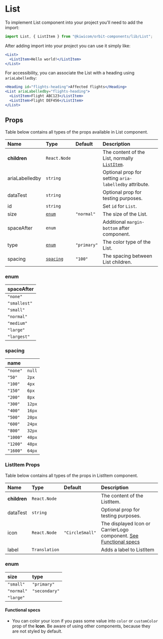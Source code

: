 # List

To implement List component into your project you'll need to add the import:

```jsx
import List, { ListItem } from "@kiwicom/orbit-components/lib/List";
```

After adding import into your project you can use it simply like:

```jsx
<List>
  <ListItem>Hello world!</ListItem>
</List>
```

For accessibility, you can associate the List with a heading using `ariaLabelledby`:

```jsx
<Heading id="flights-heading">Affected flights</Heading>
<List ariaLabelledby="flights-heading">
  <ListItem>Flight ABC123</ListItem>
  <ListItem>Flight DEF456</ListItem>
</List>
```

## Props

Table below contains all types of the props available in List component.

| Name           | Type                  | Default     | Description                                                      |
| :------------- | :-------------------- | :---------- | :--------------------------------------------------------------- |
| **children**   | `React.Node`          |             | The content of the List, normally [`ListItem`](#listitem-props). |
| ariaLabelledby | `string`              |             | Optional prop for setting `aria-labelledby` attribute.           |
| dataTest       | `string`              |             | Optional prop for testing purposes.                              |
| id             | `string`              |             | Set `id` for `List`.                                             |
| size           | [`enum`](#enum)       | `"normal"`  | The size of the List.                                            |
| spaceAfter     | `enum`                |             | Additional `margin-bottom` after component.                      |
| type           | [`enum`](#enum)       | `"primary"` | The color type of the List.                                      |
| spacing        | [`spacing`](#spacing) | `"100"`     | The spacing between List children.                               |

### enum

| spaceAfter   |
| :----------- |
| `"none"`     |
| `"smallest"` |
| `"small"`    |
| `"normal"`   |
| `"medium"`   |
| `"large"`    |
| `"largest"`  |

### spacing

| name     |        |
| :------- | :----- |
| `"none"` | `null` |
| `"50"`   | `2px`  |
| `"100"`  | `4px`  |
| `"150"`  | `6px`  |
| `"200"`  | `8px`  |
| `"300"`  | `12px` |
| `"400"`  | `16px` |
| `"500"`  | `20px` |
| `"600"`  | `24px` |
| `"800"`  | `32px` |
| `"1000"` | `40px` |
| `"1200"` | `48px` |
| `"1600"` | `64px` |

### ListItem Props

Table below contains all types of the props in ListItem component.

| Name         | Type          | Default         | Description                                                                            |
| :----------- | :------------ | :-------------- | :------------------------------------------------------------------------------------- |
| **children** | `React.Node`  |                 | The content of the ListItem.                                                           |
| dataTest     | `string`      |                 | Optional prop for testing purposes.                                                    |
| icon         | `React.Node`  | `"CircleSmall"` | The displayed Icon or CarrierLogo component. [See Functional specs](#functional-specs) |
| label        | `Translation` |                 | Adds a label to ListItem                                                               |

### enum

| size       | type          |
| :--------- | :------------ |
| `"small"`  | `"primary"`   |
| `"normal"` | `"secondary"` |
| `"large"`  |

#### Functional specs

- You can color your icon if you pass some value into `color` or `customColor` prop of the **Icon**. Be aware of using other components, because they are not styled by default.
